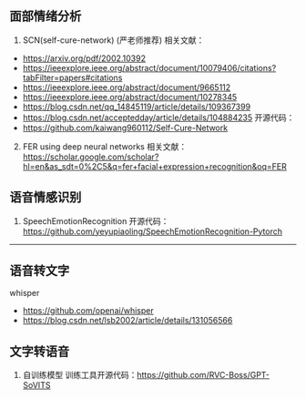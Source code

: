 ## 面部情绪分析
1. SCN(self-cure-network) (严老师推荐)
相关文献：
- https://arxiv.org/pdf/2002.10392
- https://ieeexplore.ieee.org/abstract/document/10079406/citations?tabFilter=papers#citations
- https://ieeexplore.ieee.org/abstract/document/9665112
- https://ieeexplore.ieee.org/abstract/document/10278345
- https://blog.csdn.net/qq_14845119/article/details/109367399
- https://blog.csdn.net/acceptedday/article/details/104884235
开源代码：
- https://github.com/kaiwang960112/Self-Cure-Network

2. FER using deep neural networks
相关文献：
https://scholar.google.com/scholar?hl=en&as_sdt=0%2C5&q=fer+facial+expression+recognition&oq=FER

## 语音情感识别
1. SpeechEmotionRecognition
开源代码：https://github.com/yeyupiaoling/SpeechEmotionRecognition-Pytorch

---------------
## 语音转文字
whisper
- https://github.com/openai/whisper
- https://blog.csdn.net/lsb2002/article/details/131056566

## 文字转语音
1. 自训练模型
训练工具开源代码：https://github.com/RVC-Boss/GPT-SoVITS